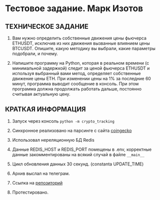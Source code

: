 # Тестовое задание. Марк Изотов

## ТЕХНИЧЕСКОЕ ЗАДАНИЕ

1. Вам нужно определить собственные движения цены фьючерса ETHUSDT, исключив из них движения вызванные влиянием цены BTCUSDT. Опишите, какую методику вы выбрали, какие параметры подобрали, и почему.

2. Напишите программу на Python, которая в реальном времени (с минимальной задержкой) следит за ценой фьючерса ETHUSDT и используя выбранный вами метод, определяет собственные движение цены ETH. При изменении цены на 1% за последние 60 минут, программа выводит сообщение в консоль. При этом программа должна продолжать работать дальше, постоянно считывая актуальную цену.

## КРАТКАЯ ИНФОРМАЦИЯ

1. Запуск через консоль ```python -m crypto_tracking```

2. Синхронное реализовано на парсинге с сайта [coingecko](https://www.coingecko.com/en/coins/ethereum.md)

3. Использовал нереляционную БД Redis

4. Данные REDIS_HOST и REDIS_PORT помещены в .env, корректные данные закомментированы на всякий случай в файле ```__main__```

5. Цикл обновления данных 30 секунд. (constanta UPDATE_TIME)

6. Архив выслал на телеграм.

7. Ссылка на [репозиторий](https://github.com/Markinmarch/continuous-parsing.md)

7. Протестировано.
